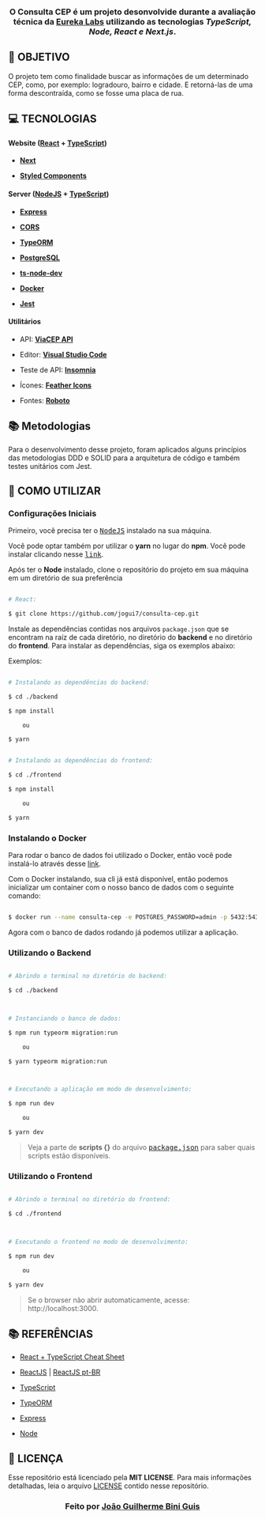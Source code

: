 


<h3  align="center">



O Consulta CEP é um projeto desonvolvide durante a avaliação técnica da **[Eureka Labs][eureka_labs_site]** utilizando as tecnologias ***TypeScript, Node, React e Next.js***.



</h3>



## **:rocket: OBJETIVO**



O projeto tem como finalidade buscar as informações de um determinado CEP, como, por exemplo: logradouro, bairro e cidade. E retorná-las de uma forma descontraída, como se fosse uma placa de rua.



## **:computer: TECNOLOGIAS**




#### **Website** ([React][react] + [TypeScript][typescript])



- **[Next][next]**

- **[Styled Components][styled-components]**



#### **Server** ([NodeJS][node] + [TypeScript][typescript])



- **[Express][express]**

- **[CORS][cors]**

- **[TypeORM][typeorm]**

- **[PostgreSQL][postgres]**

- **[ts-node-dev][tsnodedev]**

- **[Docker][docker]**

- **[Jest][jest]**



#### **Utilitários**




- API: **[ViaCEP API][viacep_api]**

- Editor: **[Visual Studio Code][vscode]**

- Teste de API: **[Insomnia][insomnia]**

- Ícones: **[Feather Icons][feather_icons]**

- Fontes: **[Roboto][font_roboto]**



## **:books:  Metodologias**



Para o desenvolvimento desse projeto, foram aplicados alguns princípios das metodologias DDD e SOLID para a arquitetura de código e também testes unitários com Jest.



## **:wine_glass: COMO UTILIZAR**



### Configurações Iniciais



Primeiro, você precisa ter o <kbd>[NodeJS](https://nodejs.org/en/download/)</kbd> instalado na sua máquina.







Você pode optar também por utilizar o **yarn** no lugar do **npm**. Você pode instalar clicando nesse <kbd>[link][yarn]</kbd>.



Após ter o **Node** instalado, clone o repositório do projeto em sua máquina em um diretório de sua preferência



```sh

# React:

$ git clone https://github.com/jogui7/consulta-cep.git


```



Instale as dependências contidas nos arquivos `package.json` que se encontram na raíz de cada diretório, no diretório do **backend** e no diretório do **frontend**. Para instalar as dependências, siga os exemplos abaixo:




Exemplos:

```sh

# Instalando as dependências do backend:

$ cd ./backend

$ npm install

	ou

$ yarn


# Instalando as dependências do frontend:

$ cd ./frontend

$ npm install

	ou

$ yarn

```







### Instalando o Docker
Para rodar o banco de dados foi utilizado o Docker, então você pode instalá-lo através desse [link](https://www.docker.com/get-started).

Com o Docker instalando, sua cli já está disponível, então podemos inicializar um container com o nosso banco de dados com o seguinte comando:

```sh

$ docker run --name consulta-cep -e POSTGRES_PASSWORD=admin -p 5432:5432 -d postgres

```

Agora com o banco de dados rodando já podemos utilizar a aplicação.

### Utilizando o Backend



```sh

# Abrindo o terminal no diretório do backend:

$ cd ./backend



# Instanciando o banco de dados:

$ npm run typeorm migration:run

	ou

$ yarn typeorm migration:run



# Executando a aplicação em modo de desenvolvimento:

$ npm run dev

	ou

$ yarn dev

```



> Veja a parte de **scripts {}** do arquivo <kbd>[package.json](./backend/package.json)</kbd> para saber quais scripts estão disponíveis.



### Utilizando o Frontend



```sh

# Abrindo o terminal no diretório do frontend:

$ cd ./frontend



# Executando o frontend no modo de desenvolvimento:

$ npm run dev

	ou

$ yarn dev

```



> Se o browser não abrir automaticamente, acesse: http://localhost:3000.





## **:books: REFERÊNCIAS**



- [React + TypeScript Cheat Sheet](https://github.com/typescript-cheatsheets/react-typescript-cheatsheet)


- [ReactJS](https://reactjs.org/docs/getting-started.html) | [ReactJS pt-BR](https://pt-br.reactjs.org/docs/getting-started.html)

- [TypeScript](https://www.typescriptlang.org/docs/home.html)


- [TypeORM][typeorm]

- [Express](https://expressjs.com/pt-br/)

- [Node](https://nodejs.org/en/)




## **:page_with_curl: LICENÇA**



Esse repositório está licenciado pela **MIT LICENSE**. Para mais informações detalhadas, leia o arquivo [LICENSE](./LICENSE) contido nesse repositório.



<h3  align="center">

Feito por <a  href="https://www.linkedin.com/in/joão-guis-090b431a7/">João Guilherme Bini Guis</a>

<br><br>


</a>

</h3>



<!-- Website Links -->



[eureka_labs_site]:  https://eurekalabs.com.br



<!-- Badges -->



[BADGE_CLOSED_ISSUES]:  https://img.shields.io/github/issues-closed/x0n4d0/ecoleta?color=red



[BADGE_OPEN_ISSUES]:  https://img.shields.io/github/issues/x0n4d0/ecoleta?color=green



[BADGE_LICENSE]:  https://img.shields.io/github/license/x0n4d0/ecoleta



[BADGE_NODE_VERSION]:  https://img.shields.io/badge/node-12.17.0-green



[BADGE_NPM_VERSION]:  https://img.shields.io/badge/npm-6.14.4-red



[BADGE_WEB_REACT]:  https://img.shields.io/badge/web-react-blue



[BADGE_MOBILE_REACT_NATIVE]:  https://img.shields.io/badge/mobile-react%20native-blueviolet



[BADGE_SERVER_NODEJS]:  https://img.shields.io/badge/server-nodejs-important



[BADGE_STARS]:  https://img.shields.io/github/stars/x0n4d0/ecoleta?style=social



[BADGE_FORKS]:  https://img.shields.io/github/forks/x0n4d0/ecoleta?style=social



[BADGE_TYPESCRIPT]:  https://badges.frapsoft.com/typescript/code/typescript.png?v=101



[BADGE_OPEN_SOURCE]:  https://badges.frapsoft.com/os/v1/open-source.png?v=103



<!-- Techs -->



[react]:  https://reactjs.org/


[styled-components]: https://styled-components.com


[next]:  https://nextjs.org



[typescript]:  https://www.typescriptlang.org/



[node]:  https://nodejs.org/en/



[viacep_api]:  https://viacep.com.br



[vscode]:  https://code.visualstudio.com/



[express]:  https://expressjs.com/



[cors]:  https://expressjs.com/en/resources/middleware/cors.html



[typeorm]:  https://typeorm.io/



[Docker]:  https://www.docker.com



[postgres]:  https://www.postgresql.org



[tsnodedev]:  https://www.npmjs.com/package/ts-node-dev



[feather_icons]:  https://feathericons.com/



[insomnia]:  https://insomnia.rest/



[jest]:  https://jestjs.io



[font_roboto]:  https://fonts.google.com/specimen/Roboto



[yarn]:  https://classic.yarnpkg.com/en/docs/install/#debian-stable
